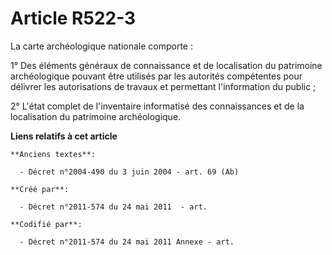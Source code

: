 # Article R522-3

La carte archéologique nationale comporte :

1° Des éléments généraux de connaissance et de localisation du patrimoine archéologique pouvant être utilisés par les
autorités compétentes pour délivrer les autorisations de travaux et permettant l'information du public ;

2° L'état complet de l'inventaire informatisé des connaissances et de la localisation du patrimoine archéologique.

**Liens relatifs à cet article**

	**Anciens textes**:

	  - Décret n°2004-490 du 3 juin 2004 - art. 69 (Ab)

	**Créé par**:

	  - Décret n°2011-574 du 24 mai 2011  - art.

	**Codifié par**:

	  - Décret n°2011-574 du 24 mai 2011 Annexe - art.
